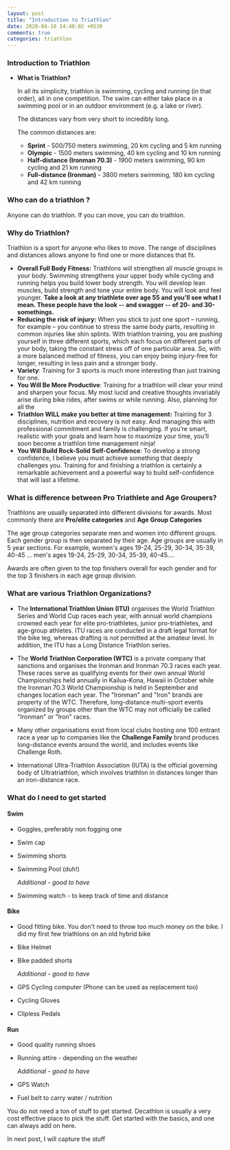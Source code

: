 ```yaml
---
layout: post
title: "Introduction to Triathlon"
date: 2020-04-18 14:48:02 +0530
comments: true
categories: triathlon
---
```


### Introduction to Triathlon
* **What is Triathlon?**  

  In all its simplicity, triathlon is swimming, cycling and running (in that order), all in one competition. The swim can either take place in a swimming pool or in an outdoor environment (e.g. a lake or river).

  The distances vary from very short to incredibly long. 

  The common distances are:

  - **Sprint** - 500/750 meters swimming, 20 km cycling and 5 km running
  - **Olympic** - 1500 meters swimming, 40 km cycling and 10 km running
  - **Half-distance (Ironman 70.3)** - 1900 meters swimming, 90 km cycling and 21 km running
  - **Full-distance (Ironman)** - 3800 meters swimming, 180 km cycling and 42 km running



### **Who can do a triathlon ?**

Anyone can do triathlon. If you can move, you can do triathlon.



### **Why do Triathlon?** 

Triathlon is a sport for anyone who likes to move. The range of disciplines and distances allows anyone to find one or more distances that fit. 

- **Overall Full Body Fitness:** Triathlons will strengthen all muscle groups in your body. Swimming strengthens your upper body while cycling and running helps you build lower body strength. You will develop lean muscles, build strength and tone your entire body. You will look and feel younger. **Take a look at any triathlete over age 55 and you'll see what I mean. These people have the look -- and swagger -- of 20- and 30-somethings.**
- **Reducing the risk of injury:** When you stick to just one sport – running, for example – you continue to stress the same body parts, resulting in common injuries like shin splints. With triathlon training, you are pushing yourself in three different sports, which each focus on different parts of your body, taking the constant stress off of one particular area. So, with a more balanced method of fitness, you can enjoy being injury-free for longer, resulting in less pain and a stronger body.
- **Variety**: Training for 3 sports is much more interesting than just training for one.
- **You Will Be More Productive**: Training for a triathlon will clear your mind and sharpen your focus. My most lucid and creative thoughts invariably arise during bike rides, after swims or while running. Also, planning for all the
- **Triathlon WILL make you better at time management:**  Training for 3 disciplines, nutrition and recovery is not easy. And managing this with professional commitment and family is challenging. If you’re smart, realistic with your goals and learn how to maximize your time, you’ll soon become a triathlon time management ninja!
- **You Will Build Rock-Solid Self-Confidence**: To develop a strong confidence, I believe you must achieve something that deeply challenges you. Training for and finishing a triathlon is certainly a remarkable achievement and a powerful way to build self-confidence that will last a lifetime. 



### **What is difference between Pro Triathlete and Age Groupers?**

Triathlons are usually separated into different divisions for awards. Most commonly there are **Pro/elite categories** and **Age Group Categories**

The age group categories separate men and women into different groups. Each gender group is then separated by their age. Age groups are usually in 5 year sections. For example, women's ages 19-24, 25-29, 30-34, 35-39, 40-45 … men's ages 19-24, 25-29, 30-34, 35-39, 40-45....

Awards are often given to the top finishers overall for each gender and for the top 3 finishers in each age group division.



### **What are various Triathlon Organizations?**

- The **International Triathlon Union (ITU)** organises the World Triathlon Series and World Cup races each year, with annual world champions crowned each year for elite pro-triathletes, junior pro-triathletes, and age-group athletes. ITU races are conducted in a draft legal format for the bike leg, whereas drafting is not permitted at the amateur level. In addition, the ITU has a Long Distance Triathlon series.


- The **World Triathlon Corporation (WTC)** is a private company that sanctions and organises the Ironman and Ironman 70.3 races each year. These races serve as qualifying events for their own annual World Championships held annually in Kailua-Kona, Hawaii in October while the Ironman 70.3 World Championship is held in September and changes location each year. The "Ironman" and "Iron" brands are property of the WTC. Therefore, long-distance multi-sport events organized by groups other than the WTC may not officially be called "Ironman" or "Iron" races.


- Many other organisations exist from local clubs hosting one 100 entrant race a year up to companies like the **Challenge Family** brand produces long-distance events around the world, and includes events like Challenge Roth.
- International Ultra-Triathlon Association (IUTA) is the official governing body of Ultratriathlon, which involves triathlon in distances longer than an iron-distance race.



### What do I need to get started



#### Swim

- Goggles, preferably non fogging one

- Swim cap

- Swimming shorts

- Swimming Pool (duh!) 

  *Additional - good to have*

- Swimming watch - to keep track of time and distance

#### Bike

- Good fitting bike. You don't need to throw too much money on the bike. I did my first few triathlons on an old hybrid bike

- Bike Helmet

- Bike padded shorts

  *Additional - good to have*

- GPS Cycling computer (Phone can be used as replacement too)

- Cycling Gloves

- Clipless Pedals

#### Run

- Good quality running shoes

- Running attire - depending on the weather

  *Additional - good to have*

- GPS Watch

- Fuel belt to carry water / nutrition



You do not need a ton of stuff to get started. Decathlon is usually a very cost effective place to pick the stuff. Get started with the basics, and one can always add on here.

In next post, I will capture the stuff 
